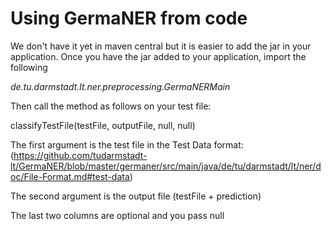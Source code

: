 # Using GermaNER from code

 We don't have it yet in maven central but it is easier to add the jar in your application. 
 Once you have the jar added to your application, import the following

*de.tu.darmstadt.lt.ner.preprocessing.GermaNERMain*

Then call the method as follows on your test file:

classifyTestFile(testFile, outputFile, null, null)

The first argument is the test file in the Test Data format: (https://github.com/tudarmstadt-lt/GermaNER/blob/master/germaner/src/main/java/de/tu/darmstadt/lt/ner/doc/File-Format.md#test-data)

The second argument is the output file (testFile + prediction)

The last two columns are optional and you pass null
